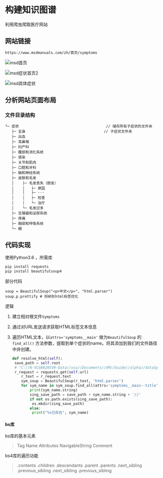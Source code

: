 # 构建知识图谱

利用爬虫爬取医疗网站

## 网站链接

```html
https://www.msdmanuals.com/zh/首页/symptoms
```

![msd首页](C:\N-5CG8020SV9-Data\xsu\Documents\XM\Guide\Doc\爬虫\msd症状首页.png)

![msd症状首页2](C:\N-5CG8020SV9-Data\xsu\Documents\XM\Guide\Doc\爬虫\msd症状首页2.png)

![msd具体症状](C:\N-5CG8020SV9-Data\xsu\Documents\XM\Guide\Doc\爬虫\msd具体症状.png)

## 分析网站页面布局

### 文件目录结构

```
└─ 症状                                        // 储存所有子症状的文件夹
   ├─ 全身                                    // 子症状文件夹
   ├─ 出血
   ├─ 耳鼻喉
   ├─ 妇产科
   ├─ 腹部和消化系统
   ├─ 感染
   ├─ 关节和肌肉
   ├─ 口腔和牙科
   ├─ 脑和神经系统
   ├─ 皮肤和毛发
   │	├─ 毛发丢失（脱发）
   │	│	├─ 原因
   │	│	├─ ···
   │	│	├─ 检查
   │	│	└─ 治疗
   │	└─ 毛发过多
   ├─ 生殖器和泌尿系统
   ├─ 疼痛
   ├─ 胸部和呼吸系统
   └─ 眼
```

## 代码实现

使用Python3.6 ，所需库

```python
pip install requests
pip install beautifulsoup4
```

部分代码

```
soup = BeautifulSoup("<p>中文</p>", "html.parser")
soup.p.prettify # 将树形html标签优化
```

逻辑

1. 建立相对根文件`Symptoms` 

2. 通过对URL发送请求获取HTML标签文本信息

3. 遍历HTML文本，以`attrs='symptoms__main'` 做为`BeautifulSoup` 的`find_all()` 方法参数，提取到单个症状的name。将其添加到我们的文件路径中并创建。

   ```python
   def resolve_html(self):
   	save_path = self.root
   	# "C://N-5CG8020SV9-Data//xsu//Documents//XM//Guide//alpha//dataSyncScript//dataSource//Symptoms//"
   	r_request = requests.get(self.url)
       r_text = r_request.text
       sym_soup = BeautifulSoup(r_text, 'html.parser')
       for sym_name in sym_soup.find_all(attrs='symptoms__main--title'):
           print(sym_name.string)
           sing_save_path = save_path + sym_name.string + '//'
           if not os.path.exists(sing_save_path):
           	os.mkdir(sing_save_path)
           else:
           	print("%s已存在", sym_name)
   ```

#### bs库

bs库的基本元素

> Tag Name Attributes NavigableString Comment

bs4库的遍历功能

> .contents .children .descendants .parent .parents .next_sibling .previous_sibling .next_sibling .previous_sibling

